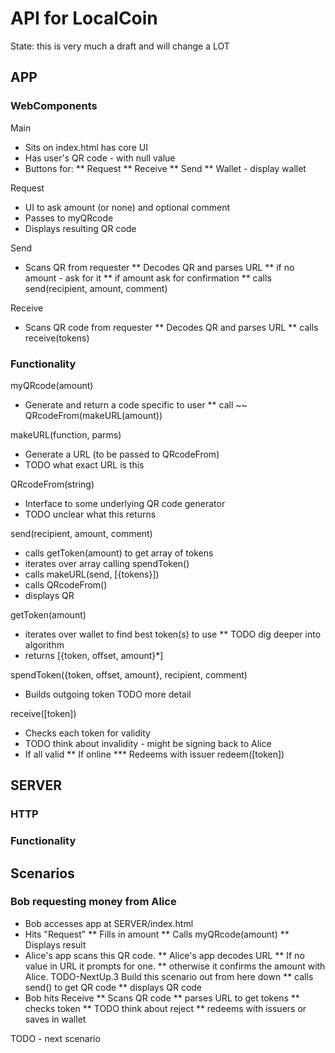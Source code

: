# API for LocalCoin

State: this is very much a draft and will change a LOT

## APP
### WebComponents
Main
* Sits on index.html has core UI
* Has user's QR code - with null value
* Buttons for: 
** Request
** Receive
** Send
** Wallet - display wallet

Request
* UI to ask amount (or none) and optional comment
* Passes to myQRcode
* Displays resulting QR code

Send
* Scans QR from requester
** Decodes QR and parses URL
** if no amount - ask for it
** if amount ask for confirmation
** calls send(recipient, amount, comment)

Receive
* Scans QR code from requester
** Decodes QR and parses URL
** calls receive(tokens)

### Functionality
myQRcode(amount)  
* Generate and return a code specific to user 
** call ~~ QRcodeFrom(makeURL(amount))

makeURL(function, parms)
* Generate a URL (to be passed to QRcodeFrom)
* TODO what exact URL is this

QRcodeFrom(string)
* Interface to some underlying QR code generator
* TODO unclear what this returns

send(recipient, amount, comment)
* calls getToken(amount) to get array of tokens
* iterates over array calling spendToken()
* calls makeURL(send, [{tokens}])
* calls QRcodeFrom()
* displays QR

getToken(amount)
* iterates over wallet to find best token(s) to use
** TODO dig deeper into algorithm
* returns [{token, offset, amount}*]

spendToken({token, offset, amount}, recipient, comment)
* Builds outgoing token TODO more detail

receive([token])
* Checks each token for validity
* TODO think about invalidity - might be signing back to Alice
* If all valid 
** If online
*** Redeems with issuer redeem([token])


## SERVER

### HTTP

### Functionality


## Scenarios

### Bob requesting money from Alice

* Bob accesses app at SERVER/index.html
* Hits "Request"
** Fills in amount
** Calls myQRcode(amount)
** Displays result
* Alice's app scans this QR code.
** Alice's app decodes URL
** If no value in URL it prompts for one.
** otherwise it confirms  the amount with Alice.
  TODO-NextUp.3 Build this scenario out from here down
** calls send() to get QR code
** displays QR code
* Bob hits Receive
** Scans QR code
** parses URL to get tokens
** checks token
** TODO think about reject
** redeems with issuers or saves in wallet

TODO - next scenario 
